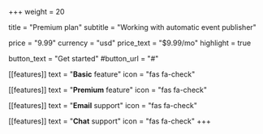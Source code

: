 +++
weight = 20

title = "Premium plan"
subtitle = "Working with automatic event publisher"

price = "9.99"
currency = "usd"
price_text = "$9.99/mo"
highlight = true

button_text = "Get started"
#button_url = "#"

[[features]]
  text = "**Basic** feature"
  icon = "fas fa-check"

[[features]]
  text = "**Premium** feature"
  icon = "fas fa-check"

[[features]]
  text = "**Email** support"
  icon = "fas fa-check"

[[features]]
  text = "**Chat** support"
  icon = "fas fa-check"
+++
